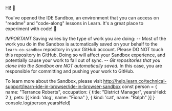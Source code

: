 
Hi! 👋

You've opened the IDE Sandbox, an environment that you can access on "readme" and "code-along" lessons in Learn. It's a great place to experiment with code! 🎉

*IMPORTANT*
Saving varies by the type of work you are doing:
-- Most of the work you do in the Sandbox is automatically saved on your behalf to the `learn-co-sandbox` repository in your GitHub account. Please DO NOT touch this repository in GitHub. Doing so will affect your Sandbox experience, and potentially cause your work to fall out of sync.
-- *Git repositories that you clone into the Sandbox are NOT automatically saved.* In this case, you are responsible for committing and pushing your work to GitHub. 

To learn more about the Sandbox, please visit http://help.learn.co/technical-support/learn-ide-in-browser/ide-in-browser-sandbox
const person = {
  name: "Terrance Roberts",
  occupation: {
    title: "District Manager",
    yearsHeld: 2
  },
  pets: [{
    kind: 'dog',
    name: "Fiona"
  }, {
    kind: 'cat',
    name: "Ralph"
  }]
}
console.log(person.yearsHeld)















